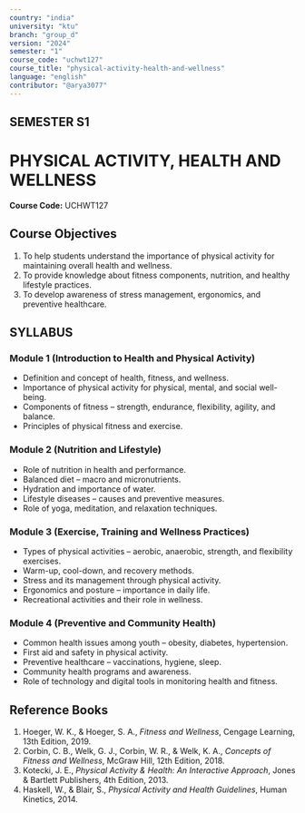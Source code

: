 ```yaml
---
country: "india"
university: "ktu"
branch: "group_d"
version: "2024"
semester: "1"
course_code: "uchwt127"
course_title: "physical-activity-health-and-wellness"
language: "english"
contributor: "@arya3077"
---
```


## SEMESTER S1
# PHYSICAL ACTIVITY, HEALTH AND WELLNESS
**Course Code:** UCHWT127  

## Course Objectives
1. To help students understand the importance of physical activity for maintaining overall health and wellness.  
2. To provide knowledge about fitness components, nutrition, and healthy lifestyle practices.  
3. To develop awareness of stress management, ergonomics, and preventive healthcare.  

## SYLLABUS  

### Module 1 (Introduction to Health and Physical Activity)  
* Definition and concept of health, fitness, and wellness.  
* Importance of physical activity for physical, mental, and social well-being.  
* Components of fitness – strength, endurance, flexibility, agility, and balance.  
* Principles of physical fitness and exercise.  

### Module 2 (Nutrition and Lifestyle)  
* Role of nutrition in health and performance.  
* Balanced diet – macro and micronutrients.  
* Hydration and importance of water.  
* Lifestyle diseases – causes and preventive measures.  
* Role of yoga, meditation, and relaxation techniques.  

### Module 3 (Exercise, Training and Wellness Practices)  
* Types of physical activities – aerobic, anaerobic, strength, and flexibility exercises.  
* Warm-up, cool-down, and recovery methods.  
* Stress and its management through physical activity.  
* Ergonomics and posture – importance in daily life.  
* Recreational activities and their role in wellness.  

### Module 4 (Preventive and Community Health)  
* Common health issues among youth – obesity, diabetes, hypertension.  
* First aid and safety in physical activity.  
* Preventive healthcare – vaccinations, hygiene, sleep.  
* Community health programs and awareness.  
* Role of technology and digital tools in monitoring health and fitness.  

## Reference Books
1. Hoeger, W. K., & Hoeger, S. A., *Fitness and Wellness*, Cengage Learning, 13th Edition, 2019.  
2. Corbin, C. B., Welk, G. J., Corbin, W. R., & Welk, K. A., *Concepts of Fitness and Wellness*, McGraw Hill, 12th Edition, 2018.  
3. Kotecki, J. E., *Physical Activity & Health: An Interactive Approach*, Jones & Bartlett Publishers, 4th Edition, 2013.  
4. Haskell, W., & Blair, S., *Physical Activity and Health Guidelines*, Human Kinetics, 2014.  



